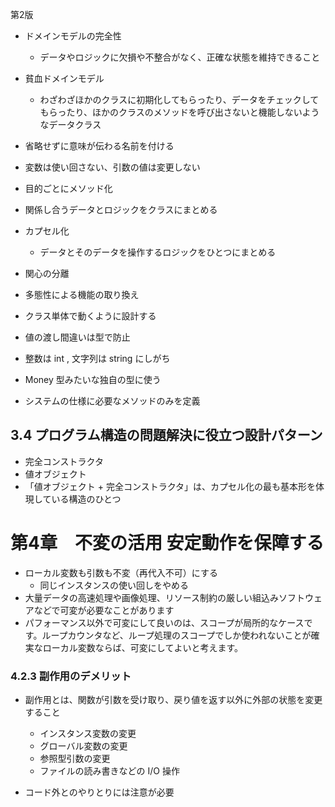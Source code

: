 
第2版

- ドメインモデルの完全性
  - データやロジックに欠損や不整合がなく、正確な状態を維持できること

- 貧血ドメインモデル
  - わざわざほかのクラスに初期化してもらったり、データをチェックしてもらったり、ほかのクラスのメソッドを呼び出さないと機能しないようなデータクラス


- 省略せずに意味が伝わる名前を付ける
- 変数は使い回さない、引数の値は変更しない
- 目的ごとにメソッド化
- 関係し合うデータとロジックをクラスにまとめる

- カプセル化
  - データとそのデータを操作するロジックをひとつにまとめる

- 関心の分離
- 多態性による機能の取り換え

- クラス単体で動くように設計する

- 値の渡し間違いは型で防止
- 整数は int , 文字列は string にしがち
- Money 型みたいな独自の型に使う

- システムの仕様に必要なメソッドのみを定義


## 3.4 プログラム構造の問題解決に役立つ設計パターン

- 完全コンストラクタ
- 値オブジェクト
- 「値オブジェクト + 完全コンストラクタ」は、カプセル化の最も基本形を体現している構造のひとつ

# 第4章　不変の活用 安定動作を保障する

- ローカル変数も引数も不変（再代入不可）にする
  - 同じインスタンスの使い回しをやめる
- 大量データの高速処理や画像処理、リソース制約の厳しい組込みソフトウェアなどで可変が必要なことがあります
- パフォーマンス以外で可変にして良いのは、スコープが局所的なケースです。ループカウンタなど、ループ処理のスコープでしか使われないことが確実なローカル変数ならば、可変にしてよいと考えます。

### 4.2.3 副作用のデメリット

- 副作用とは、関数が引数を受け取り、戻り値を返す以外に外部の状態を変更すること
  - インスタンス変数の変更
  - グローバル変数の変更
  - 参照型引数の変更
  - ファイルの読み書きなどの I/O 操作

- コード外とのやりとりには注意が必要
